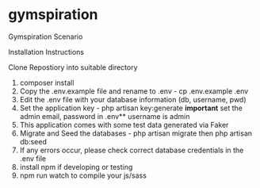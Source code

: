 # gymspiration
Gymspiration Scenario

Installation Instructions

Clone Repostiory into suitable directory

1) composer install
2) Copy the .env.example file and rename to .env - cp .env.example .env
3) Edit the .env file with your database information (db, username, pwd)
4) Set the application key - php artisan key:generate
  **important** set the admin email, password in .env** username is admin
5) This application comes with some test data generated via Faker
6) Migrate and Seed the databases - php artisan migrate then php artisan db:seed
7) If any errors occur, please check correct database credentials in the .env file
8) install npm if developing or testing
9) npm run watch to compile your js/sass
